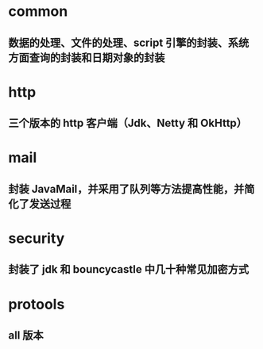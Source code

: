# common
## 数据的处理、文件的处理、script 引擎的封装、系统方面查询的封装和日期对象的封装
# http
## 三个版本的 http 客户端（Jdk、Netty 和 OkHttp）
# mail
## 封装 JavaMail，并采用了队列等方法提高性能，并简化了发送过程
# security
## 封装了 jdk 和 bouncycastle 中几十种常见加密方式
# protools
## all 版本